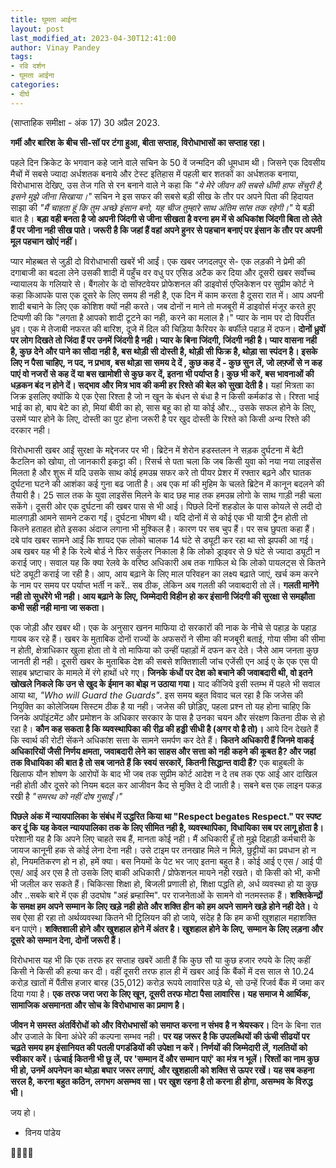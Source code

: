 ```yaml
---
title: घूमता आईना
layout: post
last_modified_at: 2023-04-30T12:41:00
author: Vinay Pandey
tags:
- रवि दर्शन
- घूमता आईना
categories:
- दीर्घ
---
```

(साप्ताहिक समीक्षा - अंक 17)
30 अप्रैल 2023.

**गर्मी और बारिश के बीच सी-सॉ पर टंगा हुआ, बीता सप्ताह, विरोधाभासों का सप्ताह रहा।**

पहले दिन क्रिकेट के भगवान कहे जाने वाले सचिन के 50 वें जन्मदिन की धूमधाम थी। जिसने एक दिवसीय मैचों में सबसे ज्यादा अर्धशतक बनाये और टेस्ट इतिहास में पहली बार शतकों का अर्धशतक बनाया, विरोधाभास देखिए, उस तेज गति से रन बनाने वाले ने कहा कि *"ये मेरे जीवन की सबसे धीमी हाफ सेंचुरी है, इसने मुझे जीना सिखाया।"* सचिन ने इस सफर की सबसे बड़ी सीख के तौर पर अपने पिता की हिदायत साझा की *"मैं चाहता हूं कि तुम अच्छे इंसान बनो, यह चीज तुम्हारे साथ अंतिम सांस तक रहेगी।"* ये बड़ी बात है। **बड़ा वही बनता है जो अपनी जिंदगी से जीना सीखता है वरना हम में से अधिकांश जिंदगी बिता तो लेते हैं पर जीना नही सीख पाते। जरूरी है कि जहां हैं वहां अपने हुनर से पहचान बनाएं पर इंसान के तौर पर अपनी मूल पहचान खोएं नहीं।**

प्यार मोहब्बत से जुड़ी दो विरोधाभासी खबरें भी आईं। एक खबर जगदलपुर से- एक लड़की ने प्रेमी की दगाबाजी का बदला लेने उसकी शादी में पहुँच वर वधु पर एसिड अटैक कर दिया और दूसरी खबर सर्वोच्च न्यायालय के गलियारे से। बैंगलोर के दो सॉफ्टवेयर प्रोफेशनल की डाइवोर्स एप्लिकेशन पर सुप्रीम कोर्ट ने कहा किआपके पास एक दूसरे के लिए समय ही नही है, एक दिन में काम करता है दूसरा रात में। आप अपनी शादी बचाने के लिए एक कोशिश क्यों नही करते। जब दोनों न माने तो मजबूरी में डाइवोर्स मंजूर करते हुए टिप्पणी की कि "लगता है आपको शादी टूटने का नही, करने का मलाल है।" प्यार के नाम पर दो विपरीत ध्रुव। एक मे तेजाबी नफरत की बारिश, दूजे में दिल की चिड़िया कैरियर के बर्फीले पहाड़ में दफन। **दोनों ध्रुवों पर लोग दिखते तो जिंदा हैं पर उनमें जिंदगी है नही। प्यार के बिना जिंदगी, जिंदगी नही है। प्यार वासना नही है, कुछ देने और पाने का सौदा नही है, बस थोड़ी सी दोस्ती है, थोड़ी सी फिक्र है, थोड़ा सा स्पंदन है। इसके लिए न पैसा चाहिए, न पद, न प्रभाव, बस थोड़ा सा समय दे दें , कुछ कह दें - कुछ सुन लें, जो लफ़्जों से न कह पाएं वो नजरों से कह दें या बस खामोशी से कुछ कर दें, इतना भी पर्याप्त है। कुछ भी करें, बस भावनाओं की धड़कन बंद न होने दें। सद्भाव और मित्र भाव की कमी हर रिश्ते की बेल को सुखा देती है।** यहां मित्रता का जिक्र इसलिए क्योंकि ये एक ऐसा रिश्ता है जो न खून के बंधन से बंधा है न किसी कर्मकांड से। रिश्ता भाई भाई का हो, बाप बेटे का हो, मियां बीवी का हो, सास बहू का हो या कोई और.., उसके सफल होने के लिए, उसमें प्यार होने के लिए, दोस्ती का पुट होना जरूरी है पर खुद दोस्ती के रिश्ते को किसी अन्य रिश्ते की दरकार नही। 

विरोधभासी खबर आईं सुरक्षा के मद्देनजर पर भी। ब्रिटेन में शेरोन हडस्तलन ने सड़क दुर्घटना में बेटी कैटलिन को खोया, तो जानकारी इकट्ठा की। रिसर्च से पता चला कि जब किसी युवा को नया नया लाइसेंस मिलता है और शुरू में यदि उसके साथ कोई हमउम्र सफर करे तो पीयर प्रेशर में रफ्तार बढ़ने और घातक दुर्घटना घटने की आशंका कई गुना बढ जाती है। अब एक मां की मुहिम के चलते ब्रिटेन में कानून बदलने की तैयारी है। 25 साल तक के युवा लाइसेंस मिलने के बाद छह माह तक हमउम्र लोगो के साथ गाड़ी नही चला सकेंगे। दूसरी ओर एक दुर्घटना की खबर पास से भी आई। पिछले दिनों शहडोल के पास कोयले से लदी दो मालगाड़ी आमने सामने टकरा गईं। दुर्घटना भीषण थी। यदि दोनों में से कोई एक भी यात्री ट्रैन होती तो कितने हताहत होते इसका अंदाज लगाना भी मुश्किल है। कारण पर सब चुप हैं। पर सच छुपता कहा हैं। दबे पांव खबर सामने आईं कि शायद एक लोको चालक 14 घंटे से ड्यूटी कर रहा था सो झपकी आ गई। अब खबर यह भी है कि रेल्वे बोर्ड ने फिर सर्कुलर निकाला है कि लोको ड्राइवर से 9 घंटे से ज्यादा ड्यूटी न कराई जाए। सवाल यह कि क्या रेलवे के वरिष्ठ अधिकारी अब तक गाफिल थे कि लोको पायलट्स से कितने घंटे ड्यूटी कराई जा रही है। आप, आय बढ़ाने के लिए माल परिवहन का लक्ष्य बढ़ाते जाएं, खर्च कम करने के नाम पर समय पर पर्याप्त भर्ती न करें.. सब ठीक, लेकिन अब गलती की जवाबदारी तो लें। **गलती मानेंगे नही तो सुधरेंगे भी नही। आय बढ़ाने के लिए, जिम्मेदारी विहीन हो कर इंसानी जिंदगी की सुरक्षा से समझौता कभी सही नही माना जा सकता।**

एक जोड़ी और खबर थी। एक के अनुसार खनन माफिया दो सरकारों की नाक के नीचे से पहाड़ के पहाड़ गायब कर रहे हैं। खबर के मुताबिक दोनों राज्यों के अफसरों ने सीमा की मजबूरी बताई, गोया सीमा की सीमा न होती, क्षेत्राधिकार खुला होता तो वे तो माफिया को उन्हीं पहाड़ों में दफन कर देते। जैसे आम जनता कुछ जानती ही नही। दूसरी खबर के मुताबिक देश की सबसे शक्तिशाली जांच एजेंसी एन आई ए के एक एस पी साहब भ्रष्टाचार के मामले में रंगे हाथों धरे गए। **जिनके कंधों पर देश को बचाने की जवाबदारी थी, वो इतने खोखले निकले कि उन से खुद के ईमान का बोझ न उठाया गया।** याद कीजिये इसी स्तम्भ में पहले भी सवाल आया था, *"Who will Guard the Guards"*.  इस समय बहुत विवाद चल रहा है कि जजेस की नियुक्ति का कोलेजियम सिस्टम ठीक है या नही। जजेस की छोड़िए, पहला प्रश्न तो यह होना चाहिए कि जिनके अपॉइंटमेंट और प्रमोशन के अधिकार सरकार के पास है उनका चयन और संरक्षण कितना ठीक से हो रहा है। **कौन कह सकता है कि व्यवस्थापिका की रीढ़ की हड्डी सीधी है (अगर वो है तो)।** आये दिन देखते हैं कि स्वार्थ की रोटी सेंकने अधिकांश सत्ता के सामने समर्पण कर देते हैं। **कितने अधिकारी हैं जिनमे वाकई अधिकारियों जैसी निर्णय क्षमता, जवाबदारी लेने का साहस और सत्ता को नही कहने की कूबत है? और जहां तक विधायिका की बात है तो सब जानते हैं कि स्वयं सरकारें, कितनी सिद्धान्त वादी हैं?** एक बाहुबली के खिलाफ यौन शोषण के आरोपों के बाद भी जब तक सुप्रीम कोर्ट आदेश न दे तब तक एफ आई आर दाखिल नही होती और दूसरे को नियम बदल कर आजीवन कैद से मुक्ति दे दी जाती है। सबने बस एक लाइन पकड़ रखी है *"समरथ को नहीं दोष गुसाईं।"*

**पिछले अंक में न्यायपालिका के संबंध में उद्धरित किया था "Respect begates Respect." पर स्पष्ट कर दूं कि यह केवल न्यायपालिका तक के लिए सीमित नही है, व्यवस्थापिका, विधायिका सब पर लागू होता है।** परेशानी यह है कि अपने लिए चाहते सब हैं, मानता कोई नही। मैं अधिकारी हूँ तो मुझे दिहाड़ी कर्मचारी के जायज कानूनी हक से कोई लेना देना नही। उसे टाइम पर तनखाह मिले न मिले, छुट्टीयों का प्रवधान हो न हो, नियमतिकरण हो न हो, हमें क्या। बस नियमों के पेट भर जाए इतना बहुत है। कोई आई ए एस / आई पी एस/ आई अर एस है तो उसके लिए बाकी अधिकारी / प्रोफेशनल मायने नही रखते। वो किसी को भी, कभी भी जलील कर सकते हैं। चिकित्सा शिक्षा हो, बिजली प्रणाली हो, शिक्षा पद्धति हो, अर्ध व्यवस्था हो या कुछ और ..सबके बारे में एक ही उदघोष "अहं ब्रम्हास्मि". पर राजनेताओं के सामने वो नतमस्तक हैं। **शक्तिकेन्द्रों के समक्ष हम अपने सम्मान के लिए खड़े नही होते और शक्ति हीन को हम अपने सामने खड़े होने नही देते।** ये सब ऐसा ही रहा तो अर्थव्यवस्था कितने भी ट्रिलियन की हो जाये, संदेह है कि हम कभी खुशहाल महाशक्ति बन पाएंगे। **शक्तिशाली होने और खुशहाल होने में अंतर है। खुशहाल होने के लिए, सम्मान के लिए लड़ना और दूसरे को सम्मान देना, दोनों जरूरी हैं।**

विरोधभास यह भी कि एक तरफ हर सप्ताह खबरें आती हैं कि कुछ सौ या कुछ हजार रुपये के लिए कहीं किसी ने किसी की हत्या कर दी। वहीं दूसरी तरफ हाल ही में खबर आई कि बैंकों में दस साल से 10.24 करोड़ खातों में पैंतीस हजार बारह (35,012) करोड़ रूपये लावारिस पड़े थे, सो उन्हें रिजर्व बैंक में जमा कर दिया गया है। **एक तरफ जरा जरा के लिए खून, दूसरी तरफ मोटा पैसा लावारिस। यह समाज मे आर्थिक, सामाजिक असमानता और सोच के विरोधाभास का प्रमाण है।**

**जीवन मे समस्त अंतर्विरोधों को और विरोधभासों को समाप्त करना न संभव है न श्रेयस्कर।** दिन के बिना रात और उजाले के बिना अंधेरे की कल्पना सम्भव नही। **पर यह जरूर है कि उपलब्धियों की ऊंची सीढयों पर चढ़ते समय हम इंसानियत की पतली पगडंडियों की उपेक्षा न करें। निर्णयों की जिम्मेदारी लें, गलतियों को स्वीकार करें। ऊंचाई कितनी भी छू लें, पर 'सम्मान दें और सम्मान पाएं' का मंत्र न भूलें। रिश्तों का नाम कुछ भी हो, उनमें अपनेपन का थोड़ा बघार जरूर लगाएं, और खुशहाली को शक्ति से ऊपर रखें। यह सब कहना सरल है, करना बहुत कठिन, लगभग असम्भव सा। पर खुश रहना है तो करना ही होगा, असम्भव के विरुद्ध भी।**

जय हो।

- विनय पांडेय

🙏🌷🌷🙏


